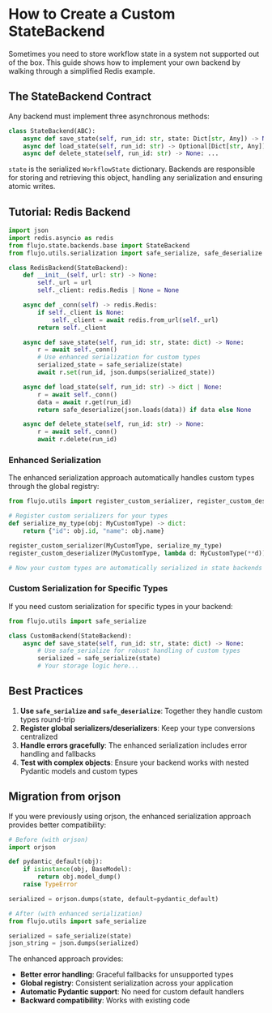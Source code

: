 # How to Create a Custom StateBackend

Sometimes you need to store workflow state in a system not supported out of the box. This guide shows how to implement your own backend by walking through a simplified Redis example.

## The StateBackend Contract

Any backend must implement three asynchronous methods:

```python
class StateBackend(ABC):
    async def save_state(self, run_id: str, state: Dict[str, Any]) -> None: ...
    async def load_state(self, run_id: str) -> Optional[Dict[str, Any]]: ...
    async def delete_state(self, run_id: str) -> None: ...
```

`state` is the serialized `WorkflowState` dictionary. Backends are responsible for storing and retrieving this object, handling any serialization and ensuring atomic writes.

## Tutorial: Redis Backend

```python
import json
import redis.asyncio as redis
from flujo.state.backends.base import StateBackend
from flujo.utils.serialization import safe_serialize, safe_deserialize

class RedisBackend(StateBackend):
    def __init__(self, url: str) -> None:
        self._url = url
        self._client: redis.Redis | None = None

    async def _conn(self) -> redis.Redis:
        if self._client is None:
            self._client = await redis.from_url(self._url)
        return self._client

    async def save_state(self, run_id: str, state: dict) -> None:
        r = await self._conn()
        # Use enhanced serialization for custom types
        serialized_state = safe_serialize(state)
        await r.set(run_id, json.dumps(serialized_state))

    async def load_state(self, run_id: str) -> dict | None:
        r = await self._conn()
        data = await r.get(run_id)
        return safe_deserialize(json.loads(data)) if data else None

    async def delete_state(self, run_id: str) -> None:
        r = await self._conn()
        await r.delete(run_id)
```

### Enhanced Serialization

The enhanced serialization approach automatically handles custom types through the global registry:

```python
from flujo.utils import register_custom_serializer, register_custom_deserializer

# Register custom serializers for your types
def serialize_my_type(obj: MyCustomType) -> dict:
    return {"id": obj.id, "name": obj.name}

register_custom_serializer(MyCustomType, serialize_my_type)
register_custom_deserializer(MyCustomType, lambda d: MyCustomType(**d))

# Now your custom types are automatically serialized in state backends
```

### Custom Serialization for Specific Types

If you need custom serialization for specific types in your backend:

```python
from flujo.utils import safe_serialize

class CustomBackend(StateBackend):
    async def save_state(self, run_id: str, state: dict) -> None:
        # Use safe_serialize for robust handling of custom types
        serialized = safe_serialize(state)
        # Your storage logic here...
```

## Best Practices

1. **Use `safe_serialize` and `safe_deserialize`**: Together they handle custom types round-trip
2. **Register global serializers/deserializers**: Keep your type conversions centralized
3. **Handle errors gracefully**: The enhanced serialization includes error handling and fallbacks
4. **Test with complex objects**: Ensure your backend works with nested Pydantic models and custom types

## Migration from orjson

If you were previously using orjson, the enhanced serialization approach provides better compatibility:

```python
# Before (with orjson)
import orjson

def pydantic_default(obj):
    if isinstance(obj, BaseModel):
        return obj.model_dump()
    raise TypeError

serialized = orjson.dumps(state, default=pydantic_default)

# After (with enhanced serialization)
from flujo.utils import safe_serialize

serialized = safe_serialize(state)
json_string = json.dumps(serialized)
```

The enhanced approach provides:
- **Better error handling**: Graceful fallbacks for unsupported types
- **Global registry**: Consistent serialization across your application
- **Automatic Pydantic support**: No need for custom default handlers
- **Backward compatibility**: Works with existing code
